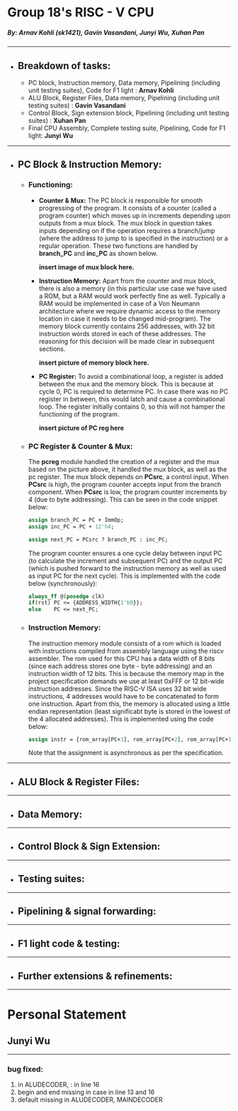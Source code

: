 # Group 18's RISC - V CPU
##### *By: Arnav Kohli (sk1421), Gavin Vasandani, Junyi Wu, Xuhan Pan*

---
- ## Breakdown of tasks:
    - PC block, Instruction memory, Data memory, Pipelining (including unit testing suites), Code for F1 light : **Arnav Kohli**
    - ALU Block, Register Files, Data memory, Pipelining (including unit testing suites) : **Gavin Vasandani**
    - Control Block, Sign extension block, Pipelining (including unit testing suites) : **Xuhan Pan**
    - Final CPU Assembly, Complete testing suite, Pipelining, Code for F1 light: **Junyi Wu**

---
- ## PC Block & Instruction Memory:
  - ### Functioning:

    - **Counter & Mux:** The PC block is responsible for smooth progressing of the program. It consists of a counter (called a program counter) which moves up in increments depending upon outputs from a mux block. The mux block in question takes inputs depending on if the operation requires a branch/jump (where the address to jump to is specified in the instruction) or a regular operation. These two functions are handled by **branch_PC** and **inc_PC** as shown below.

      **insert image of mux block here.**

    - **Instruction Memory:** Apart from the counter and mux block, there is also a memory (in this particular use case we have used a ROM, but a RAM would work perfectly fine as well. Typically a RAM would be implemented in case of a Von Neumann architecture where we require dynamic access to the memory location in case it needs to be changed mid-program). The memory block currently contains 256 addresses, with 32 bit instruction words stored in each of these addresses. The reasoning for this decision will be made clear in subsequent sections.

      **insert picture of memory block here.**

    - **PC Register:** To avoid a combinational loop, a register is added between the mux and the memory block. This is because at cycle 0, PC is required to determine PC. In case there was no PC register in between, this would latch and cause a combinational loop. The register initially contains 0, so this will not hamper the functioning of the program.

      **insert picture of PC reg here**

  - ### PC Register & Counter & Mux:
    The **pcreg** module handled the creation of a register and the mux based on the picture above, it handled the mux block, as well as the pc register. The mux block depends on **PCsrc**, a control input. When **PCsrc** is high, the program counter accepts input from the branch component. When **PCsrc** is low, the program counter increments by 4 (due to byte addressing). This can be seen in the code snippet below:
    ```systemverilog
    assign branch_PC = PC + ImmOp;
    assign inc_PC = PC + 12'h4;

    assign next_PC = PCsrc ? branch_PC : inc_PC;  
    ```
    The program counter ensures a one cycle delay between input PC (to calculate the increment and subsequent PC) and the output PC (which is pushed forward to the instruction memory as well as used as input PC for the next cycle). This is implemented with the code below (synchronously):
    ```systemverilog
    always_ff @(posedge clk)
    if(rst) PC <= {ADDRESS_WIDTH{1'b0}};
    else    PC <= next_PC;  
    ```

  - ### Instruction Memory:
    The instruction memory module consists of a rom which is loaded with instructions compiled from assembly language using the riscv assembler. The rom used for this CPU has a data width of 8 bits (since each address stores one byte - byte addressing) and an instruction width of 12 bits. This is because the memory map in the project specification demands we use at least 0xFFF or 12 bit-wide instruction addresses. Since the RISC-V ISA uses 32 bit wide instructions, 4 addresses would have to be concatenated to form one instruction.  Apart from this, the memory is allocated using a little endian representation (least significabt byte is stored in the lowest of the 4 allocated addresses). This is implemented using the code below:
    ```systemverilog
    assign instr = {rom_array[PC+3], rom_array[PC+2], rom_array[PC+1], rom_array[PC]};
    ```
    Note that the assignment is asynchronous as per the specification.

---
- ## ALU Block & Register Files:
  
---
- ## Data Memory:
  
---
- ## Control Block & Sign Extension:
  
---

- ## Testing suites:
  
---
- ## Pipelining & signal forwarding:
  
---
- ## F1 light code & testing:
  
---
- ## Further extensions & refinements:
  
---



# Personal Statement
## Junyi Wu
---
### bug fixed:
1. in ALUDECODER, : in line 16
2. begin and end missing in case in line 13 and 16
3. default missing in ALUDECODER, MAINDECODER

